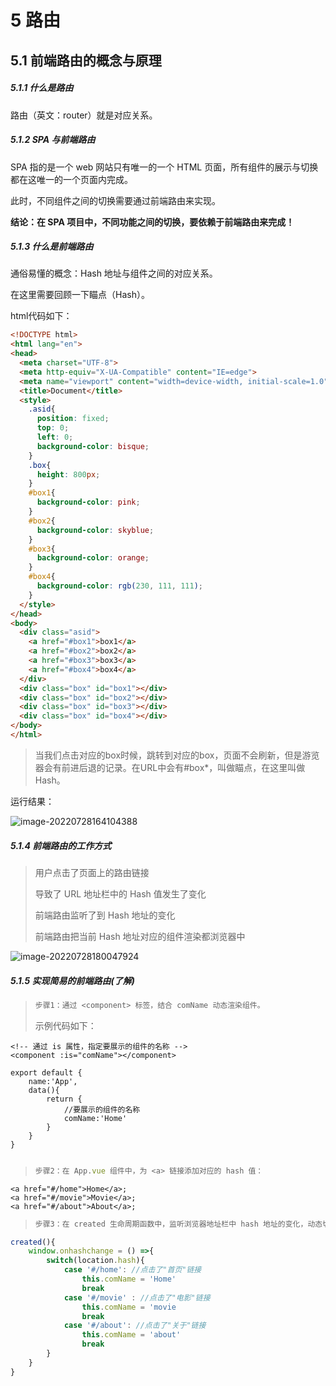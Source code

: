 # 5 路由

## 5.1 前端路由的概念与原理

##### 5.1.1 什么是路由

路由（英文：router）就是对应关系。



##### 5.1.2  SPA 与前端路由

SPA 指的是一个 web 网站只有唯一的一个 HTML 页面，所有组件的展示与切换都在这唯一的一个页面内完成。

此时，不同组件之间的切换需要通过前端路由来实现。

**结论：在 SPA 项目中，不同功能之间的切换，要依赖于前端路由来完成！**



##### 5.1.3 什么是前端路由

通俗易懂的概念：Hash 地址与组件之间的对应关系。



在这里需要回顾一下瞄点（Hash）。

html代码如下：

```html
<!DOCTYPE html>
<html lang="en">
<head>
  <meta charset="UTF-8">
  <meta http-equiv="X-UA-Compatible" content="IE=edge">
  <meta name="viewport" content="width=device-width, initial-scale=1.0">
  <title>Document</title>
  <style>
    .asid{
      position: fixed;
      top: 0;
      left: 0;
      background-color: bisque;
    }
    .box{
      height: 800px;
    }
    #box1{
      background-color: pink;
    }
    #box2{
      background-color: skyblue;
    }
    #box3{
      background-color: orange;
    }
    #box4{
      background-color: rgb(230, 111, 111);
    }
  </style>
</head>
<body>
  <div class="asid">
    <a href="#box1">box1</a>
    <a href="#box2">box2</a>
    <a href="#box3">box3</a>
    <a href="#box4">box4</a>
  </div>
  <div class="box" id="box1"></div>
  <div class="box" id="box2"></div>
  <div class="box" id="box3"></div>
  <div class="box" id="box4"></div>
</body>
</html>
```



> 当我们点击对应的box时候，跳转到对应的box，页面不会刷新，但是游览器会有前进后退的记录。在URL中会有#box*，叫做瞄点，在这里叫做Hash。

运行结果：

![image-20220728164104388](C:/Users/85839/AppData/Roaming/Typora/typora-user-images/image-20220728164104388.png)



##### 5.1.4 前端路由的工作方式

> 用户点击了页面上的路由链接
>
> 导致了 URL 地址栏中的 Hash 值发生了变化
>
> 前端路由监听了到 Hash 地址的变化
>
> 前端路由把当前 Hash 地址对应的组件渲染都浏览器中

![image-20220728180047924](C:/Users/85839/AppData/Roaming/Typora/typora-user-images/image-20220728180047924.png)

##### 5.1.5 实现简易的前端路由(了解)

> ```js
> 步骤1：通过 <component> 标签，结合 comName 动态渲染组件。
> ```
>
> 示例代码如下：

```vue
<!-- 通过 is 属性，指定要展示的组件的名称 -->
<component :is="comName"></component>

export default {
	name:'App',
	data(){
		return {
			//要展示的组件的名称
			comName:'Home'
		}
	}
}


```

> ```js
> 步骤2：在 App.vue 组件中，为 <a> 链接添加对应的 hash 值：
> ```

```vue
<a href="#/home">Home</a>;
<a href="#/movie">Movie</a>;
<a href="#/about">About</a>;

```

> ```js
> 步骤3：在 created 生命周期函数中，监听浏览器地址栏中 hash 地址的变化，动态切换要展示的组件的名称：
> ```

```js
created(){
	window.onhashchange = () =>{
		switch(location.hash){
			case '#/home': //点击了"首页"链接
				this.comName = 'Home'
				break
			case '#/movie' : //点击了"电影"链接
				this.comName = 'movie
				break
			case '#/about': //点击了"关于"链接
				this.comName = 'about'
				break
		}
	}
}

```